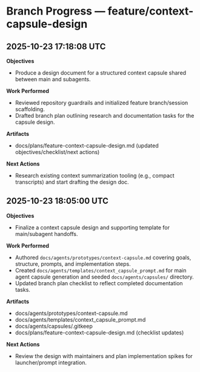 # Branch Progress — feature/context-capsule-design

## 2025-10-23 17:18:08 UTC
**Objectives**
- Produce a design document for a structured context capsule shared between main and subagents.

**Work Performed**
- Reviewed repository guardrails and initialized feature branch/session scaffolding.
- Drafted branch plan outlining research and documentation tasks for the capsule design.

**Artifacts**
- docs/plans/feature-context-capsule-design.md (updated objectives/checklist/next actions)

**Next Actions**
- Research existing context summarization tooling (e.g., compact transcripts) and start drafting the design doc.

## 2025-10-23 18:05:00 UTC
**Objectives**
- Finalize a context capsule design and supporting template for main/subagent handoffs.

**Work Performed**
- Authored `docs/agents/prototypes/context-capsule.md` covering goals, structure, prompts, and implementation steps.
- Created `docs/agents/templates/context_capsule_prompt.md` for main agent capsule generation and seeded `docs/agents/capsules/` directory.
- Updated branch plan checklist to reflect completed documentation tasks.

**Artifacts**
- docs/agents/prototypes/context-capsule.md
- docs/agents/templates/context_capsule_prompt.md
- docs/agents/capsules/.gitkeep
- docs/plans/feature-context-capsule-design.md (checklist updates)

**Next Actions**
- Review the design with maintainers and plan implementation spikes for launcher/prompt integration.

